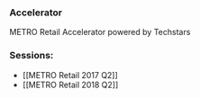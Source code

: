 
### Accelerator
METRO Retail Accelerator powered by Techstars
 
### Sessions: 
- [[METRO Retail 2017 Q2]]
- [[METRO Retail 2018 Q2]]


